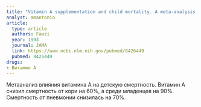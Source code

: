 ```yaml
---
title: "Vitamin A supplementation and child mortality. A meta-analysis. "
analyst: amantonio
article:
  type: article
  authors: Fawzi
  year: 1993
  journal: JAMA
  link: https://www.ncbi.nlm.nih.gov/pubmed/8426449
  pubmed: 8426449
drugs:
- Витамин A
---
```


Метаанализ влияния витамина А на детскую смертность. Витамин А снизил смертность от кори на 60%, а среди младенцев на 90%. Смертность от пневмонии снизилась на 70%.
